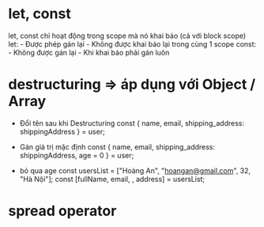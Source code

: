 # let, const

let, const chỉ hoạt động trong scope mà nó khai báo (cả với block scope)
let: - Được phép gán lại - Không được khai báo lại trong cùng 1 scope
const: - Không được gán lại - Khi khai báo phải gán luôn

# destructuring => áp dụng với Object / Array

- Đổi tên sau khi Destructuring
  const { name, email, shipping_address: shippingAddress } = user;

- Gán giá trị mặc định
  const { name, email, shipping_address: shippingAddress, age = 0 } = user;

- bỏ qua age
  const usersList = ["Hoàng An", "hoangan@gmail.com", 32, "Hà Nội"];
  const [fullName, email, , address] = usersList;

# spread operator
